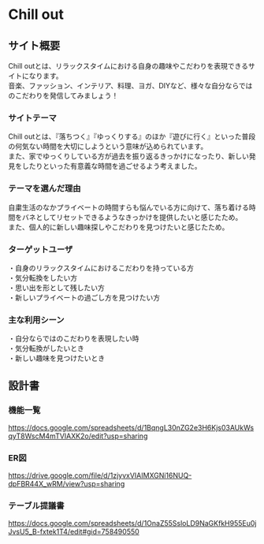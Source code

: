 # Chill out

## サイト概要
Chill outとは、リラックスタイムにおける自身の趣味やこだわりを表現できるサイトになります。  
音楽、ファッション、インテリア、料理、ヨガ、DIYなど、様々な自分ならではのこだわりを発信してみましょう！

### サイトテーマ
Chill outとは、『落ちつく』『ゆっくりする』のほか『遊びに行く』といった普段の何気ない時間を大切にしようという意味が込められています。  
また、家でゆっくりしている方が過去を振り返るきっかけになったり、新しい発見をしたりといった有意義な時間を過ごせるよう考えました。

### テーマを選んだ理由
自粛生活のなかプライベートの時間すらも悩んでいる方に向けて、落ち着ける時間をバネとしてリセットできるようなきっかけを提供したいと感じたため。  
また、個人的に新しい趣味探しやこだわりを見つけたいと感じたため。

### ターゲットユーザ
・自身のリラックスタイムにおけるこだわりを持っている方  
・気分転換をしたい方  
・思い出を形として残したい方  
・新しいプライベートの過ごし方を見つけたい方  


### 主な利用シーン
・自分ならではのこだわりを表現したい時  
・気分転換がしたいとき  
・新しい趣味を見つけたいとき


## 設計書

### 機能一覧
<https://docs.google.com/spreadsheets/d/1BqngL30nZG2e3H6Kjs03AUkWsqyT8WscM4mTVIAXK2o/edit?usp=sharing>

### ER図
<https://drive.google.com/file/d/1zjyvxVIAIMXGNi16NUQ-dpFBR44X_wRM/view?usp=sharing>

### テーブル提議書
<https://docs.google.com/spreadsheets/d/1OnaZ55SsloLD9NaGKfkH955Eu0jJvsU5_B-fxtek1T4/edit#gid=758490550>
